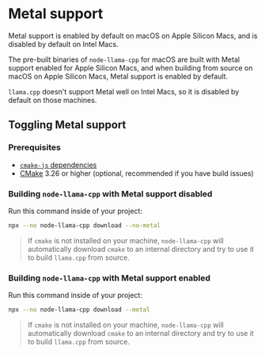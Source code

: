# Metal support
Metal support is enabled by default on macOS on Apple Silicon Macs, and is disabled by default on Intel Macs.

The pre-built binaries of `node-llama-cpp` for macOS are built with Metal support enabled for Apple Silicon Macs,
and when building from source on macOS on Apple Silicon Macs, Metal support is enabled by default.

`llama.cpp` doesn't support Metal well on Intel Macs, so it is disabled by default on those machines.

## Toggling Metal support
### Prerequisites
* [`cmake-js` dependencies](https://github.com/cmake-js/cmake-js#:~:text=projectRoot/build%20%20%20%20%20%20%20%20%20%20%20%20%20%20%20%20%20%20%20%20%20%20%20%20%20%20%20%20%20%20%5Bstring%5D-,Requirements%3A,-CMake)
* [CMake](https://cmake.org/download/) 3.26 or higher (optional, recommended if you have build issues)

### Building `node-llama-cpp` with Metal support disabled
Run this command inside of your project:
```bash
npx --no node-llama-cpp download --no-metal
```

> If `cmake` is not installed on your machine, `node-llama-cpp` will automatically download `cmake` to an internal directory and try to use it to build `llama.cpp` from source.


### Building `node-llama-cpp` with Metal support enabled
Run this command inside of your project:
```bash
npx --no node-llama-cpp download --metal
```

> If `cmake` is not installed on your machine, `node-llama-cpp` will automatically download `cmake` to an internal directory and try to use it to build `llama.cpp` from source.
